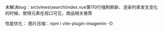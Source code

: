 未解决bug：src\views\search\index.vue第110行强制刷新、渲染列表发生变化的时候，使得元素在视口可见，商品相关推荐

性能优化：
    图片压缩：npm i vite-plugin-imagemin -D